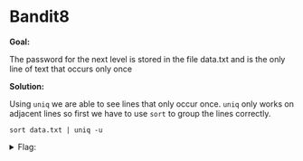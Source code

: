 <h1>Bandit8</h1>

<b>Goal:</b>

The password for the next level is stored in the file data.txt and is the only line of text that occurs only once

<b>Solution:</b>

Using <code>uniq</code> we are able to see lines that only occur once. <code>uniq</code> only works on adjacent lines so first we have to use <code>sort</code> to group the lines correctly.

<code>sort data.txt \| uniq -u</code>

<details>
	<summary>Flag:</summary>

	UsvVyFSfZZWbi6wgC7dAFyFuR6jQQUhR

</details>